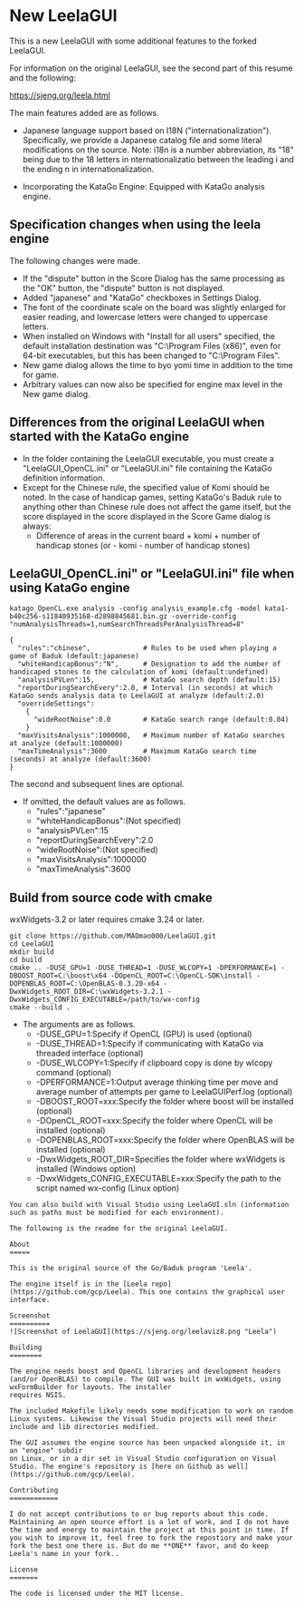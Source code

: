 # New LeelaGUI

This is a new LeelaGUI with some additional features to the forked LeelaGUI.

For information on the original LeelaGUI, see the second part of this resume and the following:

https://sjeng.org/leela.html

The main features added are as follows.

- Japanese language support based on I18N ("internationalization").
  Specifically, we provide a Japanese catalog file and some literal modifications on the source.
  Note: i18n is a number abbreviation, its "18" being due to the 18 letters in nternationalizatio between the leading i and the ending n in internationalization.

- Incorporating the KataGo Engine:
  Equipped with KataGo analysis engine.

## Specification changes when using the leela engine

The following changes were made.
- If the "dispute" button in the Score Dialog has the same processing as the "OK" button, the "dispute" button is not displayed.
- Added "japanese" and "KataGo" checkboxes in Settings Dialog.
- The font of the coordinate scale on the board was slightly enlarged for easier reading, and lowercase letters were changed to uppercase letters.
- When installed on Windows with "Install for all users" specified, the default installation destination was "C:\Program Files (x86)", even for 64-bit executables, but this has been changed to "C:\Program Files".
- New game dialog allows the time to byo yomi time in addition to the time for game.
- Arbitrary values can now also be specified for engine max level in the New game dialog.

## Differences from the original LeelaGUI when started with the KataGo engine

- In the folder containing the LeelaGUI executable, you must create a "LeelaGUI_OpenCL.ini" or "LeelaGUI.ini" file containing the KataGo definition information.
- Except for the Chinese rule, the specified value of Komi should be noted. In the case of handicap games, setting KataGo's Baduk rule to anything other than Chinese rule does not affect the game itself, but the score displayed in the score displayed in the Score Game dialog is always:
	- Difference of areas in the current board + komi + number of handicap stones (or - komi - number of handicap stones) 

## LeelaGUI_OpenCL.ini" or "LeelaGUI.ini" file when using KataGo engine
```
katago_OpenCL.exe analysis -config analysis_example.cfg -model kata1-b40c256-s11840935168-d2898845681.bin.gz -override-config "numAnalysisThreads=1,numSearchThreadsPerAnalysisThread=8"

{
  "rules":"chinese",             # Rules to be used when playing a game of Baduk (default:japanese)
  "whiteHandicapBonus":"N",      # Designation to add the number of handicaped stones to the calculation of komi (default:undefined)
  "analysisPVLen":15,            # KataGo search depth (default:15)
  "reportDuringSearchEvery":2.0, # Interval (in seconds) at which KataGo sends analysis data to LeelaGUI at analyze (default:2.0)
  "overrideSettings":
    {
      "wideRootNoise":0.0        # KataGo search range (default:0.04)
    }
  "maxVisitsAnalysis":1000000,   # Maximum number of KataGo searches at analyze (default:1000000)
  "maxTimeAnalysis":3600         # Maximum KataGo search time (seconds) at analyze (default:3600)
}
```
The second and subsequent lines are optional.
- If omitted, the default values are as follows.
	+ "rules":"japanese"
	+ "whiteHandicapBonus":(Not specified)
	+ "analysisPVLen":15
	+ "reportDuringSearchEvery":2.0
	+ "wideRootNoise":(Not specified)
	+ "maxVisitsAnalysis":1000000
	+ "maxTimeAnalysis":3600

## Build from source code with cmake
wxWidgets-3.2 or later requires cmake 3.24 or later.
```
git clone https://github.com/MAOmao000/LeelaGUI.git
cd LeelaGUI
mkdir build
cd build
cmake .. -DUSE_GPU=1 -DUSE_THREAD=1 -DUSE_WLCOPY=1 -DPERFORMANCE=1 -DBOOST_ROOT=C:\boost\x64 -DOpenCL_ROOT=C:\OpenCL-SDK\install -DOPENBLAS_ROOT=C:\OpenBLAS-0.3.20-x64 -DwxWidgets_ROOT_DIR=C:\wxWidgets-3.2.1 -DwxWidgets_CONFIG_EXECUTABLE=/path/to/wx-config
cmake --build .
```
- The arguments are as follows.
	+ -DUSE_GPU=1:Specify if OpenCL (GPU) is used (optional)
	+ -DUSE_THREAD=1:Specify if communicating with KataGo via threaded interface (optional)
	+ -DUSE_WLCOPY=1:Specify if clipboard copy is done by wlcopy command (optional)
	+ -DPERFORMANCE=1:Output average thinking time per move and average number of attempts per game to LeelaGUIPerf.log (optional)
	+ -DBOOST_ROOT=xxx:Specify the folder where boost will be installed (optional)
	+ -DOpenCL_ROOT=xxx:Specify the folder where OpenCL will be installed (optional)
	+ -DOPENBLAS_ROOT=xxx:Specify the folder where OpenBLAS will be installed (optional)
	+ -DwxWidgets_ROOT_DIR=Specifies the folder where wxWidgets is installed (Windows option)
	+ -DwxWidgets_CONFIG_EXECUTABLE=xxx:Specify the path to the script named wx-config (Linux option)
```
You can also build with Visual Studio using LeelaGUI.sln (information such as paths must be modified for each environment).

The following is the readme for the original LeelaGUI.

About
=====

This is the original source of the Go/Baduk program 'Leela'.

The engine itself is in the [Leela repo](https://github.com/gcp/Leela). This one contains the graphical user interface.

Screenshot
==========
![Screenshot of LeelaGUI](https://sjeng.org/leelaviz8.png "Leela")

Building
========

The engine needs boost and OpenCL libraries and development headers (and/or OpenBLAS) to compile. The GUI was built in wxWidgets, using wxFormBuilder for layouts. The installer
requires NSIS.

The included Makefile likely needs some modification to work on random Linux systems. Likewise the Visual Studio projects will need their include and lib directories modified.

The GUI assumes the engine source has been unpacked alongside it, in an "engine" subdir
on Linux, or in a dir set in Visual Studio configuration on Visual Studio. The engine's repository is [here on Github as well](https://github.com/gcp/Leela).

Contributing
============

I do not accept contributions to or bug reports about this code. Maintaining an open source effort is a lot of work, and I do not have the time and energy to maintain the project at this point in time. If you wish to improve it, feel free to fork the repostiory and make your fork the best one there is. But do me **ONE** favor, and do keep Leela's name in your fork..

License
=======

The code is licensed under the MIT license.
